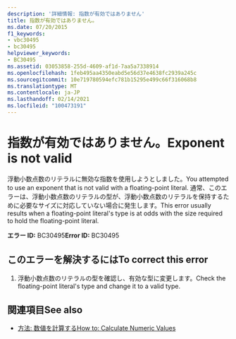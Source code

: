 ```yaml
---
description: '詳細情報: 指数が有効ではありません'
title: 指数が有効ではありません。
ms.date: 07/20/2015
f1_keywords:
- vbc30495
- bc30495
helpviewer_keywords:
- BC30495
ms.assetid: 03053858-255d-4609-af1d-7aa5a7338914
ms.openlocfilehash: 1feb495aa4350eabd5e56d37e4638fc2939a245c
ms.sourcegitcommit: 10e719780594efc781b15295e499c66f316068b8
ms.translationtype: MT
ms.contentlocale: ja-JP
ms.lasthandoff: 02/14/2021
ms.locfileid: "100473191"
---
```

# <a name="exponent-is-not-valid"></a><span data-ttu-id="0fee7-103">指数が有効ではありません。</span><span class="sxs-lookup"><span data-stu-id="0fee7-103">Exponent is not valid</span></span>

<span data-ttu-id="0fee7-104">浮動小数点数のリテラルに無効な指数を使用しようとしました。</span><span class="sxs-lookup"><span data-stu-id="0fee7-104">You attempted to use an exponent that is not valid with a floating-point literal.</span></span> <span data-ttu-id="0fee7-105">通常、このエラーは、浮動小数点数のリテラルの型が、浮動小数点数のリテラルを保持するために必要なサイズに対応していない場合に発生します。</span><span class="sxs-lookup"><span data-stu-id="0fee7-105">This error usually results when a floating-point literal's type is at odds with the size required to hold the floating-point literal.</span></span>  
  
 <span data-ttu-id="0fee7-106">**エラー ID:** BC30495</span><span class="sxs-lookup"><span data-stu-id="0fee7-106">**Error ID:** BC30495</span></span>  
  
## <a name="to-correct-this-error"></a><span data-ttu-id="0fee7-107">このエラーを解決するには</span><span class="sxs-lookup"><span data-stu-id="0fee7-107">To correct this error</span></span>  
  
1. <span data-ttu-id="0fee7-108">浮動小数点数のリテラルの型を確認し、有効な型に変更します。</span><span class="sxs-lookup"><span data-stu-id="0fee7-108">Check the floating-point literal's type and change it to a valid type.</span></span>  
  
## <a name="see-also"></a><span data-ttu-id="0fee7-109">関連項目</span><span class="sxs-lookup"><span data-stu-id="0fee7-109">See also</span></span>

- [<span data-ttu-id="0fee7-110">方法: 数値を計算する</span><span class="sxs-lookup"><span data-stu-id="0fee7-110">How to: Calculate Numeric Values</span></span>](../programming-guide/language-features/operators-and-expressions/how-to-calculate-numeric-values.md)
